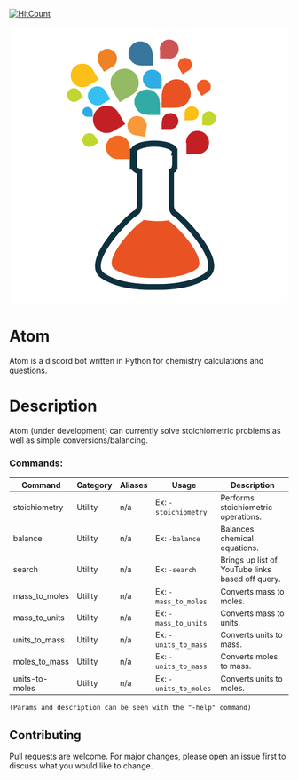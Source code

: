 [![HitCount](http://hits.dwyl.com/{sam-shridhar1950f}/{atom-py}.svg)](http://hits.dwyl.com/{sam-shridhar1950f}/{atom-py})
<p align="center">
  <img src="logo.png"/>
</p>

# Atom

Atom is a discord bot written in Python for chemistry calculations and questions.


# Description
Atom (under development) can currently solve stoichiometric problems as well as simple conversions/balancing.



### Commands: 
| Command  | Category | Aliases          | Usage                                                         | Description                                        |
|----------|----------|------------------|---------------------------------------------------------------|----------------------------------------------------|
  stoichiometry   | Utility  | n/a              | Ex: `-stoichiometry`                                                    | Performs stoichiometric operations.  |
| balance     | Utility  | n/a              | Ex: `-balance`                                                    | Balances chemical equations.                           |
| search  | Utility  | n/a              | Ex: `-search`                                                 | Brings up list of YouTube links based off query. |
| mass_to_moles | Utility  | n/a              | Ex: `-mass_to_moles`                                                | Converts mass to moles.      |
| mass_to_units  | Utility  | n/a              | Ex: `-mass_to_units`                                                  | Converts mass to units.   |
| units_to_mass | Utility  | n/a | Ex: `-units_to_mass`                                                | Converts units to mass.                 |
| moles_to_mass     |     Utility     |       n/a        |                          Ex: `-units_to_mass`                                       |            Converts moles to mass.                                        |
| units-to-moles      |     Utility     |       n/a          |                           Ex: `-units_to_moles`                                     |   Converts units to moles.

```
(Params and description can be seen with the "-help" command)
```

## Contributing
Pull requests are welcome. For major changes, please open an issue first to discuss what you would like to change.
